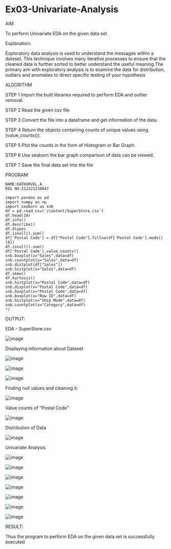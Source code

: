 # Ex03-Univariate-Analysis


AIM


To perform Univariate EDA on the given data set



Explanation:

Exploratory data analysis is used to understand the messages within a dataset. This technique involves many iterative processes to ensure that the cleaned data is further sorted to better understand the useful meaning.The primary aim with exploratory analysis is to examine the data for distribution, outliers and anomalies to direct specific testing of your hypothesis


ALGORITHM




STEP 1
Import the built libraries required to perform EDA and outlier removal.

STEP 2
Read the given csv file

STEP 3
Convert the file into a dataframe and get information of the data.

STEP 4
Return the objects containing counts of unique values using (value_counts()).

STEP 5
Plot the counts in the form of Histogram or Bar Graph.

STEP 6
Use seaborn the bar graph comparison of data can be viewed.

STEP 7
Save the final data set into the file





PROGRAM:
~~~
NAME:KATHURVEL.A
REG NO:212221230047
~~~


~~~
import pandas as pd
import numpy as np
import seaborn as snb
df = pd.read_csv('/content/SuperStore.csv')
df.head(10)
df.info()
df.describe()
df.dtypes
df.isnull().sum()
df['Postal Code'] = df["Postal Code"].fillna(df['Postal Code'].mode()[0])
df.isnull().sum()
df['Postal Code'].value_counts()
snb.boxplot(x="Sales",data=df)
snb.countplot(x="Sales",data=df)
snb.distplot(df["Sales"])
snb.histplot(x="Sales",data=df)
df.skew()
df.kurtosis()
snb.histplot(x="Postal Code",data=df)
snb.displot(x="Postal Code",data=df)
snb.boxplot(x="Postal Code",data=df)
snb.boxplot(x="Row ID",data=df)
snb.histplot(x="Ship Mode",data=df)
snb.countplot(x="Category",data=df)
*/
~~~


OUTPUT:

EDA - SuperStore.csv


![image](https://user-images.githubusercontent.com/94911373/192078824-6ec9f43a-0d49-4247-b72c-268f62c06c56.png)



Displaying information about Dataset


![image](https://user-images.githubusercontent.com/94911373/192078873-96983e0b-e8f0-42f5-aaa3-67078f47d4a5.png)


![image](https://user-images.githubusercontent.com/94911373/192078879-efe9e46e-d82e-4e3d-a5e8-111118761a9b.png)


![image](https://user-images.githubusercontent.com/94911373/192078897-e98051e9-35f6-4c89-a4d2-377c2245501a.png)






Finding null values and cleaning it:



![image](https://user-images.githubusercontent.com/94911373/192078914-e4c27bbb-8ed2-4421-add3-3de57c1b892c.png)






Value counts of "Postal Code"



![image](https://user-images.githubusercontent.com/94911373/192078953-0ebb219c-7854-44ce-8060-d824e1103612.png)




Distribution of Data

![image](https://user-images.githubusercontent.com/94911373/192078968-25fa06f1-04cb-43ff-af60-dab7916e99d4.png)





Univariate Analysis


![image](https://user-images.githubusercontent.com/94911373/192078995-a0f5c31e-00a5-4d06-a030-216d4ee931da.png)




![image](https://user-images.githubusercontent.com/94911373/192078998-8aa29f5e-0a91-4a71-bc53-b955dbf06811.png)



![image](https://user-images.githubusercontent.com/94911373/192079004-4a082596-03d1-4f05-9e62-149a8d7d99ea.png)






![image](https://user-images.githubusercontent.com/94911373/192079011-6ab82e52-4dbf-4b8a-9f15-273b3f3bd697.png)




![image](https://user-images.githubusercontent.com/94911373/192079016-97f4c35d-251d-4aa3-96c1-285cbf0298cf.png)



![image](https://user-images.githubusercontent.com/94911373/192079019-72242535-d41e-4098-b8fd-d652d5a2c2be.png)







![image](https://user-images.githubusercontent.com/94911373/192079059-e5f7d132-5f0f-4fea-816a-a02e9958b1e6.png)






RESULT:

Thus the program to perform EDA on the given data set is successfully executed




